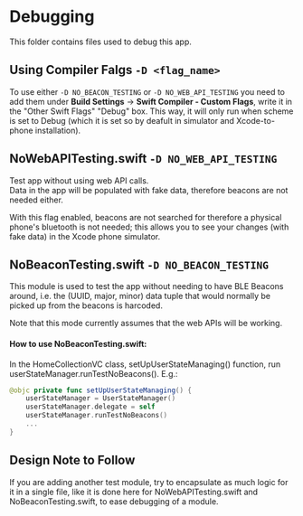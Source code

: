 # Debugging

This folder contains files used to debug this app.

## Using Compiler Falgs `-D <flag_name>`
To use either  `-D NO_BEACON_TESTING` or `-D NO_WEB_API_TESTING` you need to add them under **Build Settings** -> **Swift Compiler - Custom Flags**, write it in the "Other Swift Flags" "Debug" box.
This way, it will only run when scheme is set to Debug (which it is set so by deafult in simulator and Xcode-to-phone installation).

##  NoWebAPITesting.swift `-D NO_WEB_API_TESTING`
Test app without using web API calls.  
Data in the app will be populated with fake data, therefore beacons are not needed either.  

With this flag enabled, beacons are not searched for therefore a physical phone's bluetooth is not needed; this allows you to see your changes (with fake data) in the Xcode phone simulator.

##  NoBeaconTesting.swift `-D NO_BEACON_TESTING`
This module is used to test the app without needing to have BLE Beacons around, i.e. the (UUID, major, minor)
data tuple that would normally be picked up from the beacons is harcoded.  

Note that this mode currently assumes that the web APIs will be working.

#### How to use NoBeaconTesting.swift:
In the HomeCollectionVC class, setUpUserStateManaging() function, run
userStateManager.runTestNoBeacons(). E.g.:
```swift
@objc private func setUpUserStateManaging() {
    userStateManager = UserStateManager()  
    userStateManager.delegate = self  
    userStateManager.runTestNoBeacons()
    ...
}
```

## Design Note to Follow
If you are adding another test module, try to encapsulate as much logic for it in a single file, like it is done here for NoWebAPITesting.swift and NoBeaconTesting.swift, to ease debugging of a module.
